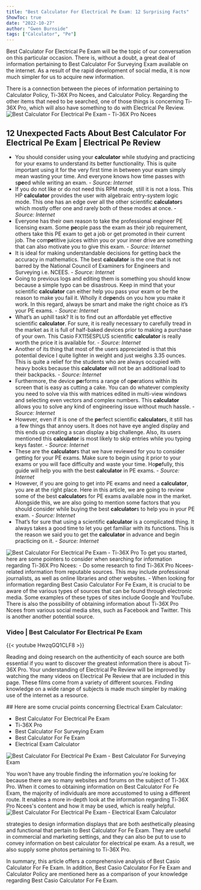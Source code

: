 ```yaml
---
title: "Best Calculator For Electrical Pe Exam: 12 Surprising Facts"
ShowToc: true 
date: "2022-10-27"
author: "Gwen Burnside" 
tags: ["Calculator", "Pe"]
---
```


Best Calculator For Electrical Pe Exam will be the topic of our conversation on this particular occasion. There is, without a doubt, a great deal of information pertaining to Best Calculator For Surveying Exam available on the internet. As a result of the rapid development of social media, it is now much simpler for us to acquire new information.

There is a connection between the pieces of information pertaining to Calculator Policy, Ti-36X Pro Ncees, and Calculator Policy. Regarding the other items that need to be searched, one of those things is concerning Ti-36X Pro, which will also have something to do with Electrical Pe Review.
<img loading="lazy" src="https://www.rcemlearning.co.uk/wp-content/uploads/wells_criteria.jpg" onerror="this.onerror=null;this.src='https://blogger.googleusercontent.com/img/a/AVvXsEhe7F7TRXHtjiKvHb5vS7DmnxvpHiDyoYyYvm1nHB3Qp2_w3BnM6A2eq4v7FYxCC9bfZt3a9vIMtAYEKUiaDQbHMg-ViyGmRIj39MLp0bGFfgfYw1Dc9q_H-T0wiTm3l0Uq42dETrN9eC8aGJ9_IORZsxST1AcLR7np1koOfcc7tnHa4S8Mwz_xD9d0=s16000';" alt="Best Calculator For Electrical Pe Exam - Ti-36X Pro Ncees" >

## 12 Unexpected Facts About Best Calculator For Electrical Pe Exam | Electrical Pe Review
-   You should consider using your **calculator** while studying and practicing for your exams to understand its better functionality. This is quite important using it for the very first time in between your exam simply mean wasting your time. And everyone knows how time passes with s**pe**ed while writing an exam. - <cite>Source: Internet</cite>
-   If you do not like or do not need this RPM mode, still it is not a loss. This HP **calculator** provides the user with algebraic entry-system logic mode. This one has an edge over all the other scientific **calculator**s which mostly offer one and rarely both of these modes at once. - <cite>Source: Internet</cite>
-   Everyone has their own reason to take the professional engineer PE licensing exam. Some **pe**ople pass the exam as their job requirement, others take this PE exam to get a job or get promoted in their current job. The com**pe**titive juices within you or your inner drive are something that can also motivate you to give this exam. - <cite>Source: Internet</cite>
-   It is ideal for making understandable decisions for getting back the accuracy in mathematics. The best **calculator** is the one that is not barred by the National Council of Examiners for Engineers and Surveying i.e. NCEES. - <cite>Source: Internet</cite>
-   Going to previous logs and editing them is something you should know because a simple typo can be disastrous. Keep in mind that your scientific **calculator** can either help you pass your exam or be the reason to make you fail it. Wholly it de**pe**nds on you how you make it work. In this regard, always be smart and make the right choice as it’s your PE exams. - <cite>Source: Internet</cite>
-   What’s an uphill task? It is to find out an affordable yet effective scientific **calculator**. For sure, it is really necessary to carefully tread in the market as it is full of half-baked devices prior to making a purchase of your own. This Casio FX115ESPLUS scientific **calculator** is really worth the price it is available for. - <cite>Source: Internet</cite>
-   Another of its thing that most of the users appreciated is that this potential device I quite lighter in weight and just weighs 3.35 ounces. This is quite a relief for the students who are always occupied with heavy books because this **calculator** will not be an additional load to their backpacks. - <cite>Source: Internet</cite>
-   Furthermore, the device **pe**rforms a range of o**pe**rations within its screen that is easy as cutting a cake. You can do whatever complexity you need to solve via this with matrices edited in multi-view windows and selecting even vectors and complex numbers. This **calculator** allows you to solve any kind of engineering issue without much hassle. - <cite>Source: Internet</cite>
-   However, even if it is one of the **pe**rfect scientific **calculator**s, it still has a few things that annoy users. It does not have eye angled display and this ends up creating a scan display a big challenge. Also, its users mentioned this **calculator** is most likely to skip entries while you typing keys faster. - <cite>Source: Internet</cite>
-   These are the **calculator**s that we have reviewed for you to consider getting for your PE exams. Make sure to begin using it prior to your exams or you will face difficulty and waste your time. Ho**pe**fully, this guide will help you with the best **calculator** in PE exams. - <cite>Source: Internet</cite>
-   However, if you are going to get into PE exams and need a **calculator**, you are at the right place. Here in this article, we are going to review some of the best **calculator**s for PE exams available now in the market. Alongside this, we are also going to mention some factors that you should consider while buying the best **calculator**s to help you in your PE exam. - <cite>Source: Internet</cite>
-   That’s for sure that using a scientific **calculator** is a complicated thing. It always takes a good time to let you get familiar with its functions. This is the reason we said you to get the **calculator** in advance and begin practicing on it. - <cite>Source: Internet</cite>


<img loading="lazy" src="http://ensysco.com.bd/wp-content/uploads/2017/07/online-ups-bangladesh-2.jpg" onerror="this.onerror=null;this.src='https://blogger.googleusercontent.com/img/a/AVvXsEhe7F7TRXHtjiKvHb5vS7DmnxvpHiDyoYyYvm1nHB3Qp2_w3BnM6A2eq4v7FYxCC9bfZt3a9vIMtAYEKUiaDQbHMg-ViyGmRIj39MLp0bGFfgfYw1Dc9q_H-T0wiTm3l0Uq42dETrN9eC8aGJ9_IORZsxST1AcLR7np1koOfcc7tnHa4S8Mwz_xD9d0=s16000';" alt="Best Calculator For Electrical Pe Exam - Ti-36X Pro" >
To get you started, here are some pointers to consider when searching for information regarding Ti-36X Pro Ncees:
- Do some research to find Ti-36X Pro Ncees-related information from reputable sources. This may include professional journalists, as well as online libraries and other websites.
- When looking for information regarding Best Casio Calculator For Fe Exam, it is crucial to be aware of the various types of sources that can be found through electronic media. Some examples of these types of sites include Google and YouTube. There is also the possibility of obtaining information about Ti-36X Pro Ncees from various social media sites, such as Facebook and Twitter. This is another another potential source.

### Video | Best Calculator For Electrical Pe Exam
{{< youtube HwzqGQ1CLF8 >}} 


Reading and doing research on the authenticity of each source are both essential if you want to discover the greatest information there is about Ti-36X Pro.
Your understanding of Electrical Pe Review will be improved by watching the many videos on Electrical Pe Review that are included in this page. These films come from a variety of different sources. Finding knowledge on a wide range of subjects is made much simpler by making use of the internet as a resource.
<script async="async" data-cfasync="false" src="//normallydemandedalter.com/fe63df3c5408708b15d8dc3d9b206b31/invoke.js"></script>
<div id="container-fe63df3c5408708b15d8dc3d9b206b31"></div>
## Here are some crucial points concerning Electrical Exam Calculator:

- Best Calculator For Electrical Pe Exam
- Ti-36X Pro
- Best Calculator For Surveying Exam
- Best Calculator For Fe Exam
- Electrical Exam Calculator

 <img loading="lazy" src="http://ws-in.amazon-adsystem.com/widgets/q?_encoding=UTF8&ASIN=B07ZR5QXL8&Format=_SL250_&ID=AsinImage&MarketPlace=IN&ServiceVersion=20070822&WS=1&tag=offers121-21&language=en_IN" onerror="this.onerror=null;this.src='https://blogger.googleusercontent.com/img/a/AVvXsEhe7F7TRXHtjiKvHb5vS7DmnxvpHiDyoYyYvm1nHB3Qp2_w3BnM6A2eq4v7FYxCC9bfZt3a9vIMtAYEKUiaDQbHMg-ViyGmRIj39MLp0bGFfgfYw1Dc9q_H-T0wiTm3l0Uq42dETrN9eC8aGJ9_IORZsxST1AcLR7np1koOfcc7tnHa4S8Mwz_xD9d0=s16000';" alt="Best Calculator For Electrical Pe Exam - Best Calculator For Surveying Exam" >

You won't have any trouble finding the information you're looking for because there are so many websites and forums on the subject of Ti-36X Pro.
When it comes to obtaining information on Best Calculator For Fe Exam, the majority of individuals are more accustomed to using a different route. It enables a more in-depth look at the information regarding Ti-36X Pro Ncees's content and how it may be used, which is really helpful.
<img loading="lazy" src="https://images-na.ssl-images-amazon.com/images/I/51VAeAgV%2B4L._SX198_BO1,204,203,200_QL40_ML2_.jpg" onerror="this.onerror=null;this.src='https://blogger.googleusercontent.com/img/a/AVvXsEhe7F7TRXHtjiKvHb5vS7DmnxvpHiDyoYyYvm1nHB3Qp2_w3BnM6A2eq4v7FYxCC9bfZt3a9vIMtAYEKUiaDQbHMg-ViyGmRIj39MLp0bGFfgfYw1Dc9q_H-T0wiTm3l0Uq42dETrN9eC8aGJ9_IORZsxST1AcLR7np1koOfcc7tnHa4S8Mwz_xD9d0=s16000';" alt="Best Calculator For Electrical Pe Exam - Electrical Exam Calculator" >

strategies to design information displays that are both aesthetically pleasing and functional that pertain to Best Calculator For Fe Exam. They are useful in commercial and marketing settings, and they can also be put to use to convey information on best calculator for electrical pe exam. As a result, we also supply some photos pertaining to Ti-36X Pro.

In summary, this article offers a comprehensive analysis of Best Casio Calculator For Fe Exam. In addition, Best Casio Calculator For Fe Exam and Calculator Policy are mentioned here as a comparison of your knowledge regarding Best Casio Calculator For Fe Exam.

	

